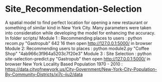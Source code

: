 # Site_Recommendation-Selection
A spatial model to find perfect location for opening a new restaurant or something of similar kind in New York City. Many parameters were taken into consideration while developing the model for enhancing the accuracy. In folder scripts/  Module 1 : Recommending places to users : python recom.py "Gastropub" 642 16  then open http://127.0.0.1:5000/ in browser   Module 2: Recommending users to places : python module2.py "Coffee Shop" "4ab966c3f964a5203c7f20e3"   Module 3 : Site Selection : python site-selection-predict.py "Gastropub"  then open http://127.0.0.1:5000/ in browser   New York Locality Based Population 1970 - 2010 :  https://data.cityofnewyork.us/City-Government/New-York-City-Population-By-Community-Districts/xi7c-iiu2/data
